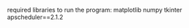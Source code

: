 

required libraries to run the program: matplotlib
                                       numpy
                                       tkinter
                                       apscheduler==2.1.2

